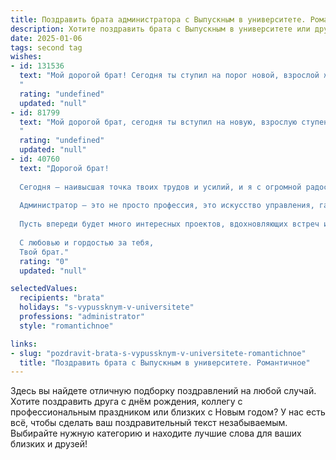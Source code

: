 ```yaml
---
title: Поздравить брата администратора с Выпускным в университете. Романтичное
description: Хотите поздравить брата с Выпускным в университете или другим праздником? Наш ИИ создаст незабываемое поздравление, а вы обязательно выделитесь среди других.  
date: 2025-01-06
tags: second tag
wishes:
- id: 131536
  text: "Мой дорогой брат! Сегодня ты ступил на порог новой, взрослой жизни, получил диплом администратора – и это невероятно трогательно и волшебно!  Смотрю на тебя и вижу не просто успешного выпускника, а настоящего мужчину, готового к большим свершениям.  Пусть твой путь будет полон света, любви и вдохновения, а каждое достижение приносит радость и гордость.  Я бесконечно люблю тебя и горжусь тобой! С выпускным!
  "
  rating: "undefined"
  updated: "null"
- id: 81799
  text: "Мой дорогой брат, сегодня ты вступил на новую, взрослую ступень жизни, получив диплом администратора! Я так горжусь тобой, твоей целеустремленностью и силой воли! Пусть твой профессиональный путь будет ярким, полным интересных задач и свершений, а ты всегда будешь окружен любовью, поддержкой и вдохновением!
  "
  rating: "undefined"
  updated: "null"
- id: 40760
  text: "Дорогой брат!
  
  Сегодня – наивысшая точка твоих трудов и усилий, и я с огромной радостью поздравляю тебя с этим замечательным выпускным. Ты достиг своей цели, и теперь мир открывается перед тобой новыми возможностями.
  
  Администратор – это не просто профессия, это искусство управления, гармонии и заботы о людях. Я уверен, что ты станешь настоящим мастером в своем деле, ведь у тебя есть все для этого: целеустремленность, талант и великое желание делать этот мир лучше.
  
  Пусть впереди будет много интересных проектов, вдохновляющих встреч и побед, а каждый день приносит радость и новые открытия. Я верю в твои мечты и твой потенциал.
  
  С любовью и гордостью за тебя,
  Твой брат."
  rating: "0"
  updated: "null"

selectedValues:
  recipients: "brata"
  holidays: "s-vypussknym-v-universitete"
  professions: "administrator"
  style: "romantichnoe"

links:
- slug: "pozdravit-brata-s-vypussknym-v-universitete-romantichnoe"
  title: "Поздравить брата с Выпускным в университете. Романтичное"
---
```


Здесь вы найдете отличную подборку поздравлений на любой случай. 
Хотите поздравить друга с днём рождения, коллегу с профессиональным праздником или близких с Новым годом? У нас есть всё, чтобы сделать ваш поздравительный текст незабываемым. Выбирайте нужную категорию и находите лучшие слова для ваших близких и друзей!
